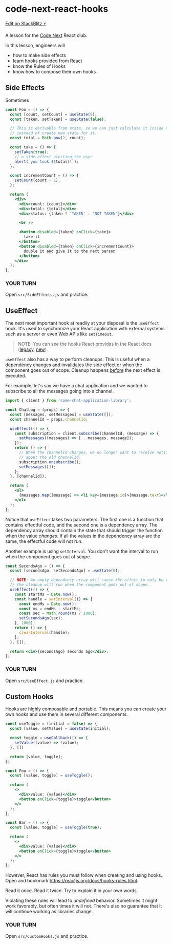 # code-next-react-hooks

[Edit on StackBlitz ⚡️](https://stackblitz.com/edit/code-next-react-hooks)

A lesson for the [Code Next](https://codenext.withgoogle.com/) React club.

In this lesson, engineers will

- how to make side effects
- learn hooks provided from React
- know the Rules of Hooks
- know how to compose their own hooks

## Side Effects

Sometimes

```jsx
const Foo = () => {
  const [count, setCount] = useState(0);
  const [taken, setTaken] = useState(false);

  // This is derivable from state, so we can just calculate it inside the function
  // instead of create new state for it.
  const total = Math.pow(2, count);

  const take = () => {
    setTaken(true);
    // a side effect alerting the user
    alert(`you took ${total}!`);
  };

  const incrementCount = () => {
    setCount(count + 1);
  };

  return (
    <div>
      <div>count: {count}</div>
      <div>total: {total}</div>
      <div>status: {taken ? 'TAKEN' : 'NOT TAKEN'}</div>

      <br />

      <button disabled={taken} onClick={take}>
        take it
      </button>
      <button disabled={taken} onClick={incrementCount}>
        double it and give it to the next person
      </button>
    </div>
  );
};
```

### YOUR TURN

Open `src/SideEffects.js` and practice.

## UseEffect

The next most important hook at readily at your disposal is the `useEffect` hook. It's used to synchronize your React application with external systems such as a server or even Web APIs like `setTimeout`.

>NOTE: You can see the hooks React provides in the React docs ([legacy](https://reactjs.org/docs/hooks-reference.html), [new](https://react.dev/reference/react)).

`useEffect` also has a way to perform cleanups. This is useful when a dependency changes and invalidates the side effect or when the component goes out of scope. Cleanup happens [before](https://reactjs.org/docs/hooks-reference.html#cleaning-up-an-effect) the next effect is executed.

For example, let's say we have a chat application and we wanted to subscribe to all the messages going into a channel.

```jsx
import { client } from 'some-chat-application-library';

const ChatLog = (props) => {
  const [messages, setMessages] = useState([]);
  const channelId = props.channelId;

  useEffect(() => {
    const subscription = client.subscribe(channelId, (message) => {
      setMessages((messages) => [...messages, message]);
    });
    return () => {
      // When the channelId changes, we no longer want to receive notifications
      // about the old channelId.
      subscription.unsubscribe();
      setMessages([]);
    };
  }, [channelId]);

  return (
    <ul>
      {messages.map((message) => <li key={message.id}>{message.text}</li>)}
    </ul>
  );
};
```

Notice that `useEffect` takes two parameters. The first one is a function that contains effectful code, and the second one is a dependency array. The dependency array should contain the state that should trigger the function when the value _changes_. If all the values in the dependency array are the same, the effectful code will not run.

Another example is using `setInterval`. You don't want the interval to run when the component goes out of scope.

```jsx
const SecondsAgo = () => {
  const [secondsAgo, setSecondsAgo] = useState(0);

  // NOTE: An empty dependency array will cause the effect to only be run once.
  // the cleanup will run when the component goes out of scope.
  useEffect(() => {
    const startMs = Date.now();
    const handle = setInterval(() => {
      const endMs = Date.now();
      const ms = endMs - startMs;
      const sec = Math.round(ms / 1000);
      setSecondsAgo(sec);
    }, 1000);
    return () => {
      clearInterval(handle);
    };
  }, []);

  return <div>{secondsAgo} seconds ago</div>;
};
```

### YOUR TURN

Open `src/UseEffect.js` and practice.

## Custom Hooks

Hooks are highly composable and portable. This means you can create your own hooks and use them in several different components.

```jsx
const useToggle = (initial = false) => {
  const [value, setValue] = useState(initial);

  const toggle = useCallback(() => {
    setValue((value) => !value);
  }, [])

  return [value, toggle];
};

const Foo = () => {
  const [value, toggle] = useToggle();

  return (
    <>
      <div>value: {value}</div>
      <button onClick={toggle}>toggle</button>
    </>
  );
};

const Bar = () => {
  const [value, toggle] = useToggle(true);

  return (
    <>
      <div>value: {value}</div>
      <button onClick={toggle}>toggle</button>
    </>
  );
};

```

However, React has rules you must follow when creating and using hooks. Open and bookmark https://reactjs.org/docs/hooks-rules.html.

Read it once. Read it twice. Try to explain it in your own words.

Violating these rules will lead to _undefined_ behavior. Sometimes it might work favorably, but often times it will not. There's also no guarantee that it will continue working as libraries change.

### YOUR TURN

Open `src/CustomHooks.js` and practice.
